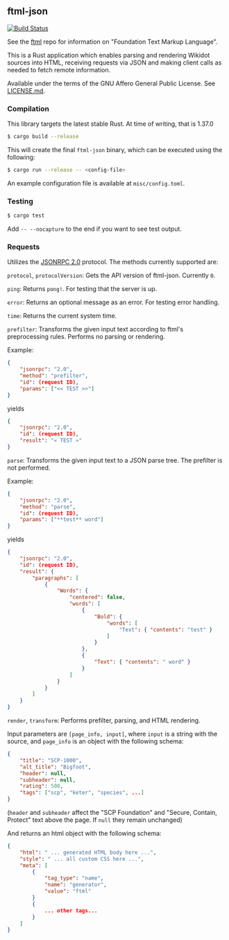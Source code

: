 ## ftml-json
[![Build Status](https://travis-ci.org/Nu-SCPTheme/ftml-json.svg?branch=master)](https://travis-ci.org/Nu-SCPTheme/ftml-json)

See the [ftml](https://github.com/Nu-SCPTheme/ftml) repo for information on "Foundation Text Markup Language".

This is a Rust application which enables parsing and rendering Wikidot sources into HTML, receiving requests via JSON and making client calls as needed to fetch remote information.

Available under the terms of the GNU Affero General Public License. See [LICENSE.md](LICENSE).

### Compilation
This library targets the latest stable Rust. At time of writing, that is 1.37.0

```sh
$ cargo build --release
```

This will create the final `ftml-json` binary, which can be executed using the following:

```sh
$ cargo run --release -- <config-file>
```

An example configuration file is available at `misc/config.toml`.

### Testing

```sh
$ cargo test
```

Add `-- --nocapture` to the end if you want to see test output.

### Requests

Utilizes the [JSONRPC 2.0](https://www.jsonrpc.org/specification) protocol. The methods currently supported are:

`protocol`, `protocolVersion`: Gets the API version of ftml-json. Currently `0`.

`ping`: Returns `pong!`. For testing that the server is up.

`error`: Returns an optional message as an error. For testing error handling.

`time`: Returns the current system time.

`prefilter`: Transforms the given input text according to ftml's preprocessing rules. Performs no parsing or rendering.

Example:
```json
{
    "jsonrpc": "2.0",
    "method": "prefilter",
    "id": (request ID),
    "params": ["<< TEST >>"]
}
```
yields
```json
{
    "jsonrpc": "2.0",
    "id": (request ID),
    "result": "« TEST »"
}
```

`parse`: Transforms the given input text to a JSON parse tree. The prefilter is not performed.

Example:
```json
{
    "jsonrpc": "2.0",
    "method": "parse",
    "id": (request ID),
    "params": ["**test** word"]
}
```
yields
```json
{
    "jsonrpc": "2.0",
    "id": (request ID),
    "result": {
        "paragraphs": [
            {
                "Words": {
                    "centered": false,
                    "words": [
                        {
                            "Bold": {
                                "words": [
                                    "Text": { "contents": "test" }
                                ]
                            }
                        },
                        {
                            "Text": { "contents": " word" }
                        }
                    ]
                }
            }
        ]
    }
}
```

`render`, `transform`: Performs prefilter, parsing, and HTML rendering.

Input parameters are `[page_info, input]`, where `input` is a string with the source, and `page_info` is an object with the following schema:

```json
{
    "title": "SCP-1000",
    "alt_title": "Bigfoot",
    "header": null,
    "subheader": null,
    "rating": 500,
    "tags": ["scp", "keter", "species", ...]
}
```

(`header` and `subheader` affect the "SCP Foundation" and "Secure, Contain, Protect" text above the page. If `null` they remain unchanged)

And returns an html object with the following schema:

```json
{
    "html": " ... generated HTML body here ...",
    "style": " ... all custom CSS here ...",
    "meta": [
        {
            "tag_type": "name",
            "name": "generator",
            "value": "ftml"
        }
        {
            ... other tags...
        }
    ]
}
```
